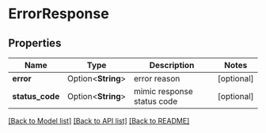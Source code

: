 # ErrorResponse

## Properties

Name | Type | Description | Notes
------------ | ------------- | ------------- | -------------
**error** | Option<**String**> | error reason | [optional]
**status_code** | Option<**String**> | mimic response status code | [optional]

[[Back to Model list]](../README.md#documentation-for-models) [[Back to API list]](../README.md#documentation-for-api-endpoints) [[Back to README]](../README.md)


